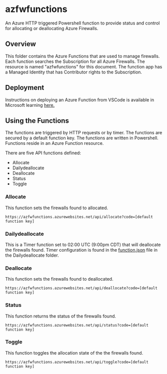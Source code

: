# azfwfunctions

An Azure HTTP triggered Powershell function to provide status and control for allocating or deallocating Azure Firewalls.

## Overview

This folder contains the Azure Functions that are used to manage firewalls.  Each function searches the Subscription for all Azure Firewalls.  The resource is named "azfwfunctions" for this document.  The function app has a Managed Identity that has Contributor rights to the Subscription.  

## Deployment

Instructions on deploying an Azure Function from VSCode is available in Microsoft learning [here.](https://learn.microsoft.com/en-us/azure/azure-functions/functions-develop-vs-code?tabs=powershell)

## Using the Functions

The functions are triggered by HTTP requests or by timer.  The functions are secured by a default function key.  The functions are written in Powershell.
Functions reside in an Azure Function resource.  

There are five API functions defined:

- Allocate
- Dailydeallocate
- Deallocate
- Status
- Toggle

### Allocate

This function sets the firewalls found to allocated.

```text
https://azfwfunctions.azurewebsites.net/api/allocate?code=[default function key]
```

### Dailydeallocate

This is a Timer function set to 02:00 UTC (9:00pm CDT) that will deallocate the firewalls found.  Timer configuration is found in the [function.json](Deallocate/function.json) file in the Dailydeallocate folder.

### Deallocate

This function sets the firewalls found to deallocated.

```text
https://azfwfunctions.azurewebsites.net/api/deallocate?code=[default function key]
```

### Status

This function returns the status of the firewalls found.

```text
https://azfwfunctions.azurewebsites.net/api/status?code=[default function key]
```

### Toggle

This function toggles the allocation state of the the firewalls found.

```text
https://azfwfunctions.azurewebsites.net/api/toggle?code=[default function key]
```
